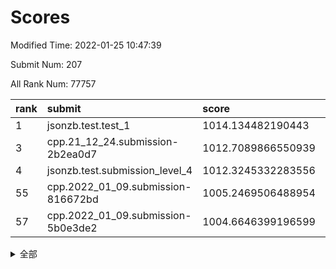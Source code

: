 # Scores

Modified Time: 2022-01-25 10:47:39

Submit Num: 207

All Rank Num: 77757

| rank |               submit               |       score        |       sigma        | pk_num |
| :--- | :--------------------------------- | :----------------- | :----------------- | :----- |
| 1    | jsonzb.test.test_1                 | 1014.134482190443  | 0.8366593268320315 | 1508   |
| 3    | cpp.21_12_24.submission-2b2ea0d7   | 1012.7089866550939 | 0.7988434013378287 | 1508   |
| 4    | jsonzb.test.submission_level_4     | 1012.3245332283556 | 0.7993841153675839 | 1506   |
| 55   | cpp.2022_01_09.submission-816672bd | 1005.2469506488954 | 0.7320009054764934 | 1509   |
| 57   | cpp.2022_01_09.submission-5b0e3de2 | 1004.6646399196599 | 0.7252450150328349 | 1506   |


<details>
<summary>全部</summary>

| rank |                 submit                 |       score        |       sigma        | pk_num |
| :--- | :------------------------------------- | :----------------- | :----------------- | :----- |
| 1    | jsonzb.test.test_1                     | 1014.134482190443  | 0.8366593268320315 | 1508   |
| 2    | gobigger.level_3.submission_level_3_41 | 1012.7180677324066 | 0.7799541887149378 | 1503   |
| 3    | cpp.21_12_24.submission-2b2ea0d7       | 1012.7089866550939 | 0.7988434013378287 | 1508   |
| 4    | jsonzb.test.submission_level_4         | 1012.3245332283556 | 0.7993841153675839 | 1506   |
| 5    | gobigger.level_3.submission_level_3_43 | 1011.9288519513101 | 0.7609572270663014 | 1506   |
| 6    | gobigger.level_3.submission_level_3_4  | 1011.3435305026316 | 0.7683084832141147 | 1497   |
| 7    | gobigger.level_3.submission_level_3_42 | 1011.1139399681555 | 0.7580380348264606 | 1501   |
| 8    | gobigger.level_3.submission_level_3_27 | 1010.8994414685837 | 0.7702769849361654 | 1502   |
| 9    | gobigger.level_3.submission_level_3_33 | 1010.7741492430357 | 0.7690117965326694 | 1505   |
| 10   | gobigger.level_3.submission_level_3_35 | 1010.7656464039483 | 0.7688227534032288 | 1507   |
| 11   | gobigger.level_3.submission_level_3_37 | 1010.7616939713026 | 0.768643568778626  | 1502   |
| 12   | gobigger.level_3.submission_level_3_19 | 1010.7049019832233 | 0.7588328360541223 | 1502   |
| 13   | gobigger.level_3.submission_level_3_21 | 1010.6487304680329 | 0.7509224545165704 | 1500   |
| 14   | gobigger.level_3.submission_level_3_12 | 1010.6481899816999 | 0.750746874046148  | 1501   |
| 15   | gobigger.level_3.submission_level_3_44 | 1010.6410407037206 | 0.7657719395356029 | 1505   |
| 16   | gobigger.level_3.submission_level_3_29 | 1010.6242163893303 | 0.7548217211247659 | 1499   |
| 17   | gobigger.level_3.submission_level_3_39 | 1010.6004297281281 | 0.7740266742472887 | 1505   |
| 18   | gobigger.level_3.submission_level_3_6  | 1010.5690509481276 | 0.7477350010278181 | 1503   |
| 19   | gobigger.level_3.submission_level_3_5  | 1010.5607153228173 | 0.7532459533729413 | 1505   |
| 20   | gobigger.level_3.submission_level_3_9  | 1010.5599404472887 | 0.7687972022265459 | 1498   |
| 21   | gobigger.level_3.submission_level_3_30 | 1010.5029886684672 | 0.7516716160528376 | 1505   |
| 22   | gobigger.level_3.submission_level_3_14 | 1010.3661492504937 | 0.7569914595924911 | 1505   |
| 23   | gobigger.level_3.submission_level_3_11 | 1010.345759314876  | 0.7385989117877437 | 1497   |
| 24   | gobigger.level_3.submission_level_3_47 | 1010.1097488767201 | 0.7660406384834545 | 1503   |
| 25   | gobigger.level_3.submission_level_3_3  | 1010.1038506883863 | 0.7481315896381246 | 1507   |
| 26   | gobigger.level_3.submission_level_3_38 | 1010.0993412958871 | 0.788264681238054  | 1504   |
| 27   | gobigger.level_3.submission_level_3_1  | 1010.0421136459254 | 0.7439264697860827 | 1502   |
| 28   | gobigger.level_3.submission_level_3_2  | 1009.9947734063203 | 0.7519474156229754 | 1498   |
| 29   | gobigger.level_3.submission_level_3_10 | 1009.9044816093144 | 0.7799037686028869 | 1501   |
| 30   | gobigger.level_3.submission_level_3_48 | 1009.8716708598038 | 0.7698569528009811 | 1497   |
| 31   | gobigger.level_3.submission_level_3_18 | 1009.8509118289531 | 0.7626443022435382 | 1503   |
| 32   | gobigger.level_3.submission_level_3_28 | 1009.7809937706268 | 0.7400776406400068 | 1504   |
| 33   | gobigger.level_3.submission_level_3_26 | 1009.7240024415748 | 0.7627011148273733 | 1503   |
| 34   | gobigger.level_3.submission_level_3_7  | 1009.7184560873173 | 0.7927864989959666 | 1501   |
| 35   | gobigger.level_3.submission_level_3_40 | 1009.7137325224016 | 0.7301799481485072 | 1503   |
| 36   | gobigger.level_3.submission_level_3_49 | 1009.6913710654734 | 0.7982369145229145 | 1495   |
| 37   | gobigger.level_3.submission_level_3_13 | 1009.6436033957922 | 0.7449293868448308 | 1504   |
| 38   | gobigger.level_3.submission_level_3_31 | 1009.619117953544  | 0.7466424788048674 | 1507   |
| 39   | gobigger.level_3.submission_level_3_46 | 1009.609491532799  | 0.7487926927191457 | 1501   |
| 40   | gobigger.level_3.submission_level_3_34 | 1009.6044456523442 | 0.7344642860227908 | 1501   |
| 41   | gobigger.level_3.submission_level_3_22 | 1009.6019261018212 | 0.7619564473118899 | 1501   |
| 42   | gobigger.level_3.submission_level_3_0  | 1009.3659577319295 | 0.7610932524233296 | 1505   |
| 43   | gobigger.level_3.submission_level_3_23 | 1009.3233055973034 | 0.773753945734012  | 1502   |
| 44   | gobigger.level_3.submission_level_3_25 | 1009.2853325069597 | 0.7497703950004546 | 1502   |
| 45   | gobigger.level_3.submission_level_3_24 | 1009.2792854738635 | 0.723110545038513  | 1500   |
| 46   | gobigger.level_3.submission_level_3_16 | 1009.2432769494243 | 0.7498741579800451 | 1501   |
| 47   | gobigger.level_3.submission_level_3_17 | 1008.9604366320392 | 0.7470696810573126 | 1504   |
| 48   | gobigger.level_3.submission_level_3_45 | 1008.9010285310579 | 0.7497378146436541 | 1507   |
| 49   | gobigger.level_3.submission_level_3_20 | 1008.8689595393021 | 0.7436762683456546 | 1500   |
| 50   | gobigger.level_3.submission_level_3_32 | 1008.737074912423  | 0.7562164225609077 | 1498   |
| 51   | gobigger.level_3.submission_level_3_8  | 1008.4379497710789 | 0.7542526125378342 | 1503   |
| 52   | gobigger.level_3.submission_level_3_36 | 1008.4225489422763 | 0.749161237860027  | 1503   |
| 53   | gobigger.level_3.submission_level_3_15 | 1007.5392478145458 | 0.7331303527482681 | 1504   |
| 54   | gobigger.level_1.submission_level_1_40 | 1005.3009680906581 | 0.7543938150426277 | 1500   |
| 55   | cpp.2022_01_09.submission-816672bd     | 1005.2469506488954 | 0.7320009054764934 | 1509   |
| 56   | gobigger.level_1.submission_level_1_26 | 1005.1461603509177 | 0.725541352046595  | 1507   |
| 57   | cpp.2022_01_09.submission-5b0e3de2     | 1004.6646399196599 | 0.7252450150328349 | 1506   |
| 58   | gobigger.level_1.submission_level_1_45 | 1004.5827956029707 | 0.7085884919776293 | 1501   |
| 59   | gobigger.level_1.submission_level_1_41 | 1004.4891738219483 | 0.7339201270526486 | 1505   |
| 60   | gobigger.level_1.submission_level_1_16 | 1004.4085892976881 | 0.7216164649846779 | 1504   |
| 61   | gobigger.level_1.submission_level_1_18 | 1004.3254746114893 | 0.7189563253554997 | 1502   |
| 62   | gobigger.level_1.submission_level_1_36 | 1004.3104890807713 | 0.7235309481192224 | 1499   |
| 63   | gobigger.level_1.submission_level_1_28 | 1004.3092054443725 | 0.7128556929569337 | 1499   |
| 64   | gobigger.level_1.submission_level_1_46 | 1004.1636328285734 | 0.7131582401835345 | 1502   |
| 65   | gobigger.level_1.submission_level_1_47 | 1004.1627617595872 | 0.7208117269364723 | 1504   |
| 66   | gobigger.level_1.submission_level_1_34 | 1004.066385031937  | 0.7179723125085458 | 1503   |
| 67   | gobigger.level_1.submission_level_1_37 | 1003.8641052930519 | 0.7029770790730208 | 1509   |
| 68   | gobigger.level_1.submission_level_1_20 | 1003.7719066251216 | 0.7259427422934563 | 1501   |
| 69   | gobigger.level_1.submission_level_1_48 | 1003.6902250872218 | 0.7257148924321954 | 1505   |
| 70   | gobigger.level_1.submission_level_1_1  | 1003.6754654511958 | 0.7075050758834129 | 1500   |
| 71   | gobigger.level_1.submission_level_1_49 | 1003.6137377321685 | 0.7124706288843113 | 1499   |
| 72   | gobigger.level_1.submission_level_1_43 | 1003.5903925423048 | 0.7251931623271757 | 1499   |
| 73   | gobigger.level_1.submission_level_1_31 | 1003.5145184320744 | 0.7206823130979366 | 1496   |
| 74   | gobigger.level_1.submission_level_1_3  | 1003.4650227829163 | 0.706753885753589  | 1498   |
| 75   | gobigger.level_1.submission_level_1_2  | 1003.4496184097129 | 0.7152631665934019 | 1503   |
| 76   | gobigger.level_1.submission_level_1_22 | 1003.3827416721394 | 0.7240905380697584 | 1502   |
| 77   | gobigger.level_1.submission_level_1_19 | 1003.3019191484417 | 0.7159190554158118 | 1505   |
| 78   | gobigger.level_1.submission_level_1_10 | 1003.2986208623493 | 0.729165221046943  | 1505   |
| 79   | gobigger.level_1.submission_level_1_30 | 1003.296896292882  | 0.7112914626954929 | 1502   |
| 80   | gobigger.level_1.submission_level_1_4  | 1003.2385796805428 | 0.7209976336404668 | 1502   |
| 81   | gobigger.level_1.submission_level_1_35 | 1003.0961694676978 | 0.7110598207262144 | 1503   |
| 82   | gobigger.level_1.submission_level_1_6  | 1003.0789909711369 | 0.7093547909066316 | 1500   |
| 83   | gobigger.level_1.submission_level_1_32 | 1003.073781370989  | 0.720869662132839  | 1500   |
| 84   | gobigger.level_1.submission_level_1_15 | 1003.0683795413244 | 0.7236697378652468 | 1508   |
| 85   | gobigger.level_1.submission_level_1_11 | 1003.0103429046086 | 0.7053299811575708 | 1506   |
| 86   | gobigger.level_1.submission_level_1_17 | 1002.996722348694  | 0.7173039535780071 | 1500   |
| 87   | gobigger.level_1.submission_level_1_44 | 1002.9467665247658 | 0.7171764647993495 | 1502   |
| 88   | gobigger.level_1.submission_level_1_23 | 1002.9178897508898 | 0.7174947158779698 | 1500   |
| 89   | gobigger.level_1.submission_level_1_8  | 1002.8535154681219 | 0.7137404890824973 | 1506   |
| 90   | gobigger.level_1.submission_level_1_5  | 1002.8164634103523 | 0.7326000845081577 | 1500   |
| 91   | gobigger.level_1.submission_level_1_21 | 1002.775428655021  | 0.7140712756998123 | 1499   |
| 92   | gobigger.level_1.submission_level_1_12 | 1002.6572614262437 | 0.7181908421853325 | 1503   |
| 93   | gobigger.level_1.submission_level_1_33 | 1002.6170427240816 | 0.7171393851657684 | 1499   |
| 94   | gobigger.level_1.submission_level_1_29 | 1002.6156667698808 | 0.7148297458171138 | 1504   |
| 95   | gobigger.level_1.submission_level_1_25 | 1002.5570084196266 | 0.7209498030500227 | 1502   |
| 96   | gobigger.level_1.submission_level_1_24 | 1002.5523171243602 | 0.7134644046822164 | 1502   |
| 97   | gobigger.level_1.submission_level_1_39 | 1002.4038571122801 | 0.7285326296413559 | 1501   |
| 98   | gobigger.level_1.submission_level_1_9  | 1002.3997607264668 | 0.7187464512373005 | 1502   |
| 99   | gobigger.level_1.submission_level_1_27 | 1002.3752570699704 | 0.7185179284956946 | 1502   |
| 100  | gobigger.level_1.submission_level_1_42 | 1002.3439720431526 | 0.7152267369579525 | 1502   |
| 101  | gobigger.level_1.submission_level_1_13 | 1002.1964400507761 | 0.7250488200051967 | 1503   |
| 102  | gobigger.level_1.submission_level_1_7  | 1002.1362397154154 | 0.7090997109740166 | 1504   |
| 103  | gobigger.level_1.submission_level_1_38 | 1001.9795990446447 | 0.7170535296635286 | 1504   |
| 104  | gobigger.level_1.submission_level_1_14 | 1001.7725070641438 | 0.7134292907131448 | 1501   |
| 105  | gobigger.level_1.submission_level_1_0  | 1001.4334354626237 | 0.7136903467594979 | 1503   |
| 106  | gobigger.random.submission_random_19   | 997.0122962516327  | 0.7084290048772777 | 1503   |
| 107  | gobigger.random.submission_random_32   | 996.7020149986357  | 0.7233246342474546 | 1503   |
| 108  | gobigger.random.submission_random_31   | 996.6777793507495  | 0.7110393366136285 | 1505   |
| 109  | gobigger.random.submission_random_20   | 996.6591397584618  | 0.7084858495414512 | 1501   |
| 110  | gobigger.random.submission_random_33   | 996.621468830795   | 0.7095073380565056 | 1503   |
| 111  | gobigger.random.submission_random_26   | 996.6139602171519  | 0.7149808703133655 | 1501   |
| 112  | gobigger.random.submission_random_37   | 996.5739750320532  | 0.7120861508134891 | 1508   |
| 113  | gobigger.random.submission_random_8    | 996.4359918003647  | 0.7032293668097415 | 1503   |
| 114  | gobigger.random.submission_random_34   | 996.2392425969656  | 0.707819303121456  | 1502   |
| 115  | gobigger.random.submission_random_47   | 996.2238174461799  | 0.7183844185791141 | 1502   |
| 116  | gobigger.random.submission_random_40   | 996.2042453139048  | 0.6989179612899781 | 1505   |
| 117  | gobigger.random.submission_random_42   | 996.1679578804138  | 0.7101007663872219 | 1505   |
| 118  | gobigger.random.submission_random_48   | 996.1168819331372  | 0.7117596933562216 | 1506   |
| 119  | gobigger.random.submission_random_22   | 996.0462268004376  | 0.7034072998076704 | 1503   |
| 120  | gobigger.random.submission_random_0    | 996.0265950477856  | 0.7184801133667947 | 1502   |
| 121  | gobigger.random.submission_random_14   | 995.9989990558369  | 0.7072657426137462 | 1499   |
| 122  | gobigger.random.submission_random_36   | 995.9959234080826  | 0.7014212967710349 | 1497   |
| 123  | gobigger.random.submission_random_18   | 995.9837213279283  | 0.7057827991487754 | 1502   |
| 124  | gobigger.random.submission_random_49   | 995.9640169050964  | 0.7333397673831982 | 1504   |
| 125  | gobigger.random.submission_random_46   | 995.9460671270886  | 0.7159051933380873 | 1504   |
| 126  | gobigger.random.submission_random_3    | 995.9391928915118  | 0.7065844525651382 | 1501   |
| 127  | gobigger.random.submission_random_6    | 995.9293912000807  | 0.7170842469647541 | 1503   |
| 128  | gobigger.random.submission_random_11   | 995.9280722057283  | 0.697513688214233  | 1498   |
| 129  | gobigger.random.submission_random_45   | 995.926432193126   | 0.710305398923314  | 1502   |
| 130  | gobigger.random.submission_random_1    | 995.8494058766208  | 0.707000880247572  | 1504   |
| 131  | gobigger.random.submission_random_9    | 995.8446263422261  | 0.7030112136360481 | 1498   |
| 132  | gobigger.random.submission_random_4    | 995.7946612857697  | 0.7276572667292308 | 1500   |
| 133  | gobigger.random.submission_random_25   | 995.7933806122846  | 0.6939082053035278 | 1509   |
| 134  | gobigger.random.submission_random_7    | 995.7791143594173  | 0.7289325283854631 | 1504   |
| 135  | gobigger.random.submission_random_30   | 995.7564111673989  | 0.7145794143040708 | 1498   |
| 136  | gobigger.random.submission_random_29   | 995.6917937404653  | 0.7188870773814419 | 1502   |
| 137  | gobigger.random.submission_random_24   | 995.6688706180673  | 0.7068686129972249 | 1504   |
| 138  | gobigger.random.submission_random_21   | 995.6359599225974  | 0.7207934850929718 | 1499   |
| 139  | gobigger.random.submission_random_44   | 995.5108739942509  | 0.7007084861732369 | 1499   |
| 140  | gobigger.random.submission_random_43   | 995.4843881347458  | 0.7300333353392796 | 1503   |
| 141  | gobigger.random.submission_random_27   | 995.4464297027973  | 0.7263435194628957 | 1502   |
| 142  | gobigger.random.submission_random_5    | 995.429953297792   | 0.6983268248293815 | 1503   |
| 143  | gobigger.random.submission_random_12   | 995.3369327702288  | 0.7196693892449082 | 1504   |
| 144  | gobigger.random.submission_random_41   | 995.3325452167813  | 0.7253830154105847 | 1500   |
| 145  | gobigger.random.submission_random_23   | 995.3277816852823  | 0.7147995801048291 | 1502   |
| 146  | gobigger.random.submission_random_17   | 995.3263298060309  | 0.7201978022684549 | 1499   |
| 147  | gobigger.random.submission_random_2    | 995.2901079232862  | 0.7158570029844026 | 1505   |
| 148  | gobigger.random.submission_random_10   | 995.2461564540689  | 0.7077497598364186 | 1501   |
| 149  | gobigger.random.submission_random_39   | 995.168913909334   | 0.723114185160185  | 1507   |
| 150  | gobigger.random.submission_random_35   | 995.1187495143882  | 0.7322947104409954 | 1501   |
| 151  | gobigger.random.submission_random_28   | 995.1123384964858  | 0.7124995365710194 | 1502   |
| 152  | gobigger.random.submission_random_15   | 995.0715269040943  | 0.7192192096663109 | 1501   |
| 153  | gobigger.random.submission_random_13   | 994.8988987986984  | 0.7111016464512522 | 1506   |
| 154  | gobigger.random.submission_random_16   | 994.3659549103661  | 0.7113047320380196 | 1500   |
| 155  | gobigger.random.submission_random_38   | 994.2689763841164  | 0.7108287651591964 | 1499   |
| 156  | gobigger.level_2.submission_level_2_30 | 993.3693322264526  | 0.7615009574474619 | 1501   |
| 157  | gobigger.level_2.submission_level_2_45 | 993.3101609759692  | 0.7523222428465473 | 1501   |
| 158  | gobigger.level_2.submission_level_2_43 | 993.1899110168549  | 0.7362426979088257 | 1502   |
| 159  | gobigger.level_2.submission_level_2_32 | 993.0455601875292  | 0.7185042022195478 | 1502   |
| 160  | gobigger.level_2.submission_level_2_10 | 993.0015125843635  | 0.7331215872206288 | 1501   |
| 161  | gobigger.level_2.submission_level_2_12 | 993.0012925673691  | 0.738738006393054  | 1502   |
| 162  | gobigger.level_2.submission_level_2_13 | 992.9897874551585  | 0.7296064340340832 | 1506   |
| 163  | gobigger.level_2.submission_level_2_24 | 992.9633132131652  | 0.7304311576412458 | 1504   |
| 164  | gobigger.level_2.submission_level_2_5  | 992.8621712402504  | 0.7425815021775461 | 1500   |
| 165  | gobigger.level_2.submission_level_2_22 | 992.8302707725609  | 0.7286893493572988 | 1500   |
| 166  | gobigger.level_2.submission_level_2_42 | 992.782341308577   | 0.7505648069119584 | 1503   |
| 167  | gobigger.level_2.submission_level_2_0  | 992.7508444892712  | 0.7192147132865734 | 1506   |
| 168  | gobigger.level_2.submission_level_2_28 | 992.7286142008418  | 0.7529551194479078 | 1506   |
| 169  | gobigger.level_2.submission_level_2_9  | 992.7252795469485  | 0.7472571424875933 | 1502   |
| 170  | gobigger.level_2.submission_level_2_2  | 992.6858036880276  | 0.7286573084207878 | 1504   |
| 171  | gobigger.level_2.submission_level_2_23 | 992.5509681554494  | 0.7339692882902511 | 1497   |
| 172  | gobigger.level_2.submission_level_2_4  | 992.4849715580825  | 0.7363309666796428 | 1501   |
| 173  | gobigger.level_2.submission_level_2_26 | 992.4527248131747  | 0.7369079129881999 | 1500   |
| 174  | gobigger.level_2.submission_level_2_3  | 992.3329021815393  | 0.729943854583972  | 1503   |
| 175  | gobigger.level_2.submission_level_2_31 | 992.1680764593863  | 0.7499553362863073 | 1505   |
| 176  | gobigger.level_2.submission_level_2_38 | 992.156752803441   | 0.7471131679471108 | 1504   |
| 177  | gobigger.level_2.submission_level_2_15 | 992.1540661535139  | 0.7509927372377145 | 1502   |
| 178  | gobigger.level_2.submission_level_2_49 | 992.1265873838755  | 0.741235111799186  | 1502   |
| 179  | gobigger.level_2.submission_level_2_39 | 992.0831659053895  | 0.7380649512383666 | 1502   |
| 180  | gobigger.level_2.submission_level_2_17 | 991.9947706811508  | 0.7370390713451097 | 1503   |
| 181  | gobigger.level_2.submission_level_2_19 | 991.983783984045   | 0.7384604097544502 | 1505   |
| 182  | gobigger.level_2.submission_level_2_1  | 991.9510134730713  | 0.7341991234003321 | 1503   |
| 183  | gobigger.level_2.submission_level_2_8  | 991.8747823521692  | 0.7431577839843996 | 1503   |
| 184  | gobigger.level_2.submission_level_2_20 | 991.860920751447   | 0.7671726346906127 | 1499   |
| 185  | gobigger.level_2.submission_level_2_11 | 991.7812276875743  | 0.7350686467696564 | 1503   |
| 186  | gobigger.level_2.submission_level_2_34 | 991.7374777958789  | 0.7301604580926653 | 1504   |
| 187  | gobigger.level_2.submission_level_2_33 | 991.7371638179682  | 0.7391510433583168 | 1506   |
| 188  | gobigger.level_2.submission_level_2_25 | 991.7268999829488  | 0.7428187434212105 | 1505   |
| 189  | gobigger.level_2.submission_level_2_44 | 991.6392617805574  | 0.7273392563071193 | 1505   |
| 190  | gobigger.level_2.submission_level_2_46 | 991.5948539759211  | 0.7453074361005995 | 1502   |
| 191  | gobigger.level_2.submission_level_2_36 | 991.5505901012873  | 0.767060846580061  | 1505   |
| 192  | gobigger.level_2.submission_level_2_47 | 991.5021298788333  | 0.7410738043029805 | 1503   |
| 193  | gobigger.level_2.submission_level_2_40 | 991.4720753078211  | 0.7633746607228448 | 1498   |
| 194  | gobigger.level_2.submission_level_2_41 | 991.3055654124958  | 0.7474366459565552 | 1498   |
| 195  | gobigger.level_2.submission_level_2_21 | 991.2867965460052  | 0.727874692321423  | 1504   |
| 196  | gobigger.level_2.submission_level_2_48 | 991.2582292638637  | 0.7564997870024955 | 1504   |
| 197  | gobigger.level_2.submission_level_2_18 | 991.1409183190469  | 0.7477794844854618 | 1507   |
| 198  | gobigger.level_2.submission_level_2_27 | 990.9814625392747  | 0.7642084115591458 | 1502   |
| 199  | gobigger.level_2.submission_level_2_14 | 990.9216387143948  | 0.7553098602944673 | 1503   |
| 200  | gobigger.level_2.submission_level_2_35 | 990.8136732178813  | 0.7391497105284355 | 1505   |
| 201  | gobigger.level_2.submission_level_2_37 | 990.7263680034749  | 0.7557111792106044 | 1507   |
| 202  | gobigger.level_2.submission_level_2_7  | 990.6967547722928  | 0.7462142433690028 | 1507   |
| 203  | gobigger.level_2.submission_level_2_29 | 990.6413458710231  | 0.7717676854085267 | 1504   |
| 204  | gobigger.level_2.submission_level_2_16 | 990.3056872448235  | 0.7656423829861577 | 1504   |
| 205  | gobigger.level_2.submission_level_2_6  | 990.1236868229583  | 0.750226484817038  | 1507   |
| 206  | gobigger.none.submission_none_0        | 976.8614749427694  | 1.3782159288252553 | 1505   |
| 207  | gobigger.none.submission_none_1        | 976.4623020670715  | 1.4032801240534882 | 1503   |

</details>